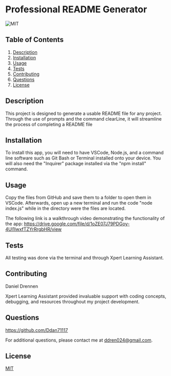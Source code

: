 # Professional README Generator

![MIT](https://img.shields.io/badge/License-MIT-yellow.svg)

## Table of Contents

1. [Description](#description)
2. [Installation](#installation)
3. [Usage](#usage)
4. [Tests](#tests)
5. [Contributing](#contributing)
6. [Questions](#questions)
7. [License](#license)

## Description

This project is designed to generate a usable README file for any project. Through the use of prompts and the command clearLine, it will streamline the process of completing a README file

## Installation

To install this app, you will need to have VSCode, Node.js, and a command line software such as Git Bash or Terminal installed onto your device. You will also need the "Inquirer" package installed via the "npm install" command.

## Usage

Copy the files from GitHub and save them to a folder to open them in VSCode. Afterwards, open up a new terminal and run the code "node index.js" while in the directory were the files are located.

The following link is a walkthrough video demonstrating the functionality of the app: 
https://drive.google.com/file/d/1oZE07J79PDGoy-4Ul1lwxfTZYrRrgbHR/view
    
## Tests
    
All testing was done via the terminal and through Xpert Learning Assistant.

## Contributing

Daniel Drennen



Xpert Learning Assistant provided invaluable support with coding concepts, debugging, and resources throughout my project development.

## Questions

https://github.com/Ddan71117


For additional questions, please contact me at ddren024@gmail.com.

## License

[MIT](https://opensource.org/licenses/MIT)


